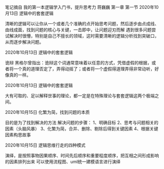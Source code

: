 笔记摘自 我的第一本逻辑学入门书，提升思考力 蒋巍巍
第一章 第一节
2020年10月13日
逻辑中的套套逻辑


清晰的逻辑可以让你从一个或者几个准确的点开始思考问题，然后逐步由点成线、由线成面，找到问题的核心与关键，一击即中，让问题迎刃而解
遇到很多问题尝试解决时很懵，特别是自己不擅长的领域，这时需要清晰的逻辑分析找到突破口，从而逐步解决问题。


2020年10月13日
逻辑中的套套逻辑


诡辩
黑格尔曾指出：诡辩这个词通常意味着以任意的方式，凭借虚假的根据，或者将一个真的道理否定了，弄得动摇了；或者将一个虚假得道理弄得非常动听，好像真的一样。


2020年10月13日
逻辑中的套套逻辑


大有可取的、足以解释世事的理论，都一定是在特殊理论与套套逻辑这两个极端之间。

2020年10月15日
化繁为简，找到问题的本质

目的是为了找到解决的方法
解决问题的步骤：
1、明确目标
2、思考与问题相关的因素（头脑风暴）
3、化繁为简，合并、删除、剔除后得到关键因素
4、根据关键因素构思故事

2020年10月15日
逻辑思维行走的四种模式

演绎，是按照事物因果顺序、时间先后顺序和重要程度顺序，把互相之间形成影响的因素排列出来
可以使用流程图、uml统一建模语言进行演绎